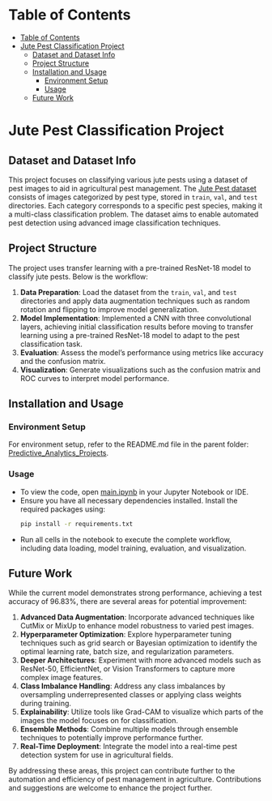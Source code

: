 # Table of Contents
- [Table of Contents](#table-of-contents)
- [Jute Pest Classification Project](#jute-pest-classification-project)
  - [Dataset and Dataset Info](#dataset-and-dataset-info)
  - [Project Structure](#project-structure)
  - [Installation and Usage](#installation-and-usage)
    - [Environment Setup](#environment-setup)
    - [Usage](#usage)
  - [Future Work](#future-work)

# Jute Pest Classification Project

## Dataset and Dataset Info

This project focuses on classifying various jute pests using a dataset of pest images to aid in agricultural pest management. The [Jute Pest dataset](https://archive.ics.uci.edu/dataset/920/jute+pest+dataset) consists of images categorized by pest type, stored in `train`, `val`, and `test` directories. Each category corresponds to a specific pest species, making it a multi-class classification problem. The dataset aims to enable automated pest detection using advanced image classification techniques.

## Project Structure

The project uses transfer learning with a pre-trained ResNet-18 model to classify jute pests. Below is the workflow:

1. **Data Preparation**: Load the dataset from the `train`, `val`, and `test` directories and apply data augmentation techniques such as random rotation and flipping to improve model generalization.
2. **Model Implementation**: Implemented a CNN with three convolutional layers, achieving initial classification results before moving to transfer learning using a pre-trained ResNet-18 model to adapt to the pest classification task.
3. **Evaluation**: Assess the model’s performance using metrics like accuracy and the confusion matrix.
4. **Visualization**: Generate visualizations such as the confusion matrix and ROC curves to interpret model performance.

## Installation and Usage

### Environment Setup

For environment setup, refer to the README.md file in the parent folder: [Predictive_Analytics_Projects](../README.md).

### Usage

* To view the code, open [main.ipynb](Predictive_Analytics_Projects/jute_pest_classification/main.ipynb) in your Jupyter Notebook or IDE.
* Ensure you have all necessary dependencies installed. Install the required packages using:
  ```bash
  pip install -r requirements.txt
  ```
* Run all cells in the notebook to execute the complete workflow, including data loading, model training, evaluation, and visualization.

## Future Work

While the current model demonstrates strong performance, achieving a test accuracy of 96.83%, there are several areas for potential improvement:

1. **Advanced Data Augmentation**: Incorporate advanced techniques like CutMix or MixUp to enhance model robustness to varied pest images.
2. **Hyperparameter Optimization**: Explore hyperparameter tuning techniques such as grid search or Bayesian optimization to identify the optimal learning rate, batch size, and regularization parameters.
3. **Deeper Architectures**: Experiment with more advanced models such as ResNet-50, EfficientNet, or Vision Transformers to capture more complex image features.
4. **Class Imbalance Handling**: Address any class imbalances by oversampling underrepresented classes or applying class weights during training.
5. **Explainability**: Utilize tools like Grad-CAM to visualize which parts of the images the model focuses on for classification.
6. **Ensemble Methods**: Combine multiple models through ensemble techniques to potentially improve performance further.
7. **Real-Time Deployment**: Integrate the model into a real-time pest detection system for use in agricultural fields.

By addressing these areas, this project can contribute further to the automation and efficiency of pest management in agriculture. Contributions and suggestions are welcome to enhance the project further.

